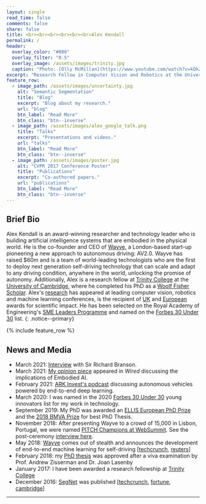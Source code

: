 ```yaml
---
layout: single
read_time: false
comments: false
share: false
title: <br><br><br><br><br><br>Alex Kendall
permalink: /
header:
  overlay_color: "#000"
  overlay_filter: "0.5"
  overlay_image: /assets/images/trinity.jpg
  caption: "Photo: [Olly McMillan](https://www.youtube.com/watch?v=kQkZeXHfgwA&t=1s)"
excerpt: "Research Fellow in Computer Vision and Robotics at the University of Cambridge<br><br>"
feature_row:
  - image_path: /assets/images/uncertainty.jpg
    alt: "Semantic Segmentation"
    title: "Blog"
    excerpt: "Blog about my research."
    url: "blog"
    btn_label: "Read More"
    btn_class: "btn--inverse"
  - image_path: /assets/images/alex_google_talk.png
    title: "Talks"
    excerpt: "Presentations and videos."
    url: "talks"
    btn_label: "Read More"
    btn_class: "btn--inverse"
  - image_path: /assets/images/poster.jpg
    alt: "CVPR 2017 Conference Poster"
    title: "Publications"
    excerpt: "Co-authored papers."
    url: "publications"
    btn_label: "Read More"
    btn_class: "btn--inverse"
---
```


## Brief Bio
Alex Kendall is an award-winning researcher and technology leader who is building artificial intelligence systems that are embodied in the physical world. He is the co-founder and CEO of [Wayve](https://wayve.ai/), a London-based start-up pioneering a new approach to autonomous driving: AV2.0. Wayve has raised $60m and is a team of world-leading technologists who are the first to deploy next generation self-driving technology that can scale and adapt to any driving condition, anywhere in the world, unlocking the promise of autonomy. Additionally, Alex is a research fellow at [Trinity College](https://www.trin.cam.ac.uk/) at the [University of Cambridge](https://www.cam.ac.uk/), where he completed his PhD as a [Woolf Fisher Scholar](http://www.woolffishertrust.co.nz/). Alex's [research](https://scholar.google.co.uk/citations?user=hE2mTp4AAAAJ) has appeared at leading computer vision, robotics and machine learning conferences, is the recipient of [UK](https://britishmachinevisionassociation.github.io/bursaries/sullivan-prize.html) and [European](https://ellis.eu/en/news/ellis-phd-award) awards for scientific impact. He has been selected on the Royal Academy of Engineering's [SME Leaders Programme](https://enterprisehub.raeng.org.uk/hub-central/news/twelve-new-engineering-innovators-welcomed-hubs-sme-leaders-programme/) and named on the [Forbes 30 Under 30](https://www.forbes.com/profile/alex-kendall/?list=30under30-europe-big-money-startups#1b95c2317283) list.
{: .notice--primary}

<div id='featured'></div>

{% include feature_row %}

## News and Media
* March 2021: [Interview](https://www.virgin.com/branson-family/richard-branson-blog/supporting-wayve-to-make-self-driving-cars-a-day-to-day-reality) with Sir Richard Branson.
* March 2021: [My opinion piece](https://www.wired.co.uk/article/alex-kendall-machine-learning) appeared in _Wired_ discussing the implications of Embodied AI.
* February 2021: [ARK Invest's podcast](https://ark-invest.com/podcast/ep-90-autonomous-vehicles-wayve-ai/) discussing autonomous vehicles powered by end-to-end deep learning.
* March 2020: I was named in the 2020 [Forbes 30 Under 30](https://www.forbes.com/profile/alex-kendall/?list=30under30-europe-big-money-startups#1b95c2317283) young innovators list for my work in technology.
* September 2019: My PhD was awarded an [ELLIS European PhD Prize](https://ellis.eu/en/news/ellis-phd-award) and the [2018 BMVA Prize](https://britishmachinevisionassociation.github.io/bursaries/sullivan-prize.html) for best PhD Thesis.
* November 2018: After presenting Wayve to a crowd of 15,000 in Lisbon, Portugal, we were named [PITCH Champions at WebSummit](https://youtu.be/sn-_29bknz8?t=548). See the post-ceremony [interview here](https://www.facebook.com/WebSummitHQ/videos/alex-kendall-co-founder-and-cto-of-wayve-live-at-web-summit/764089603927542/).
* May 2018: [Wayve](https://wayve.ai/) comes out of stealth and announces the development of end-to-end machine learning for self-driving [[techcrunch](https://techcrunch.com/2018/05/22/wayve/), [reuters](https://uk.reuters.com/video/2018/07/27/autonomous-car-teaches-itself-to-drive-i?videoId=449225967&videoChannel=4000)]
* February 2018: my [PhD thesis](/computer_vision/phd_thesis/) was approved after a viva examination by Prof. Andrew Zisserman and Dr. Joan Lasenby
* January 2017: I have been awarded a research fellowship at [Trinity College](https://www.trin.cam.ac.uk/)
* December 2016: [SegNet](http://mi.eng.cam.ac.uk/projects/segnet/) was published [[techcrunch](https://techcrunch.com/2015/12/22/a-new-system-lets-self-driving-cars-learn-streets-on-the-fly/), [fortune](http://fortune.com/2015/12/29/driverless-car-sensor-segnet/), [cambridge](https://www.cam.ac.uk/research/news/teaching-machines-to-see-new-smartphone-based-system-could-accelerate-development-of-driverless-cars)]

---
